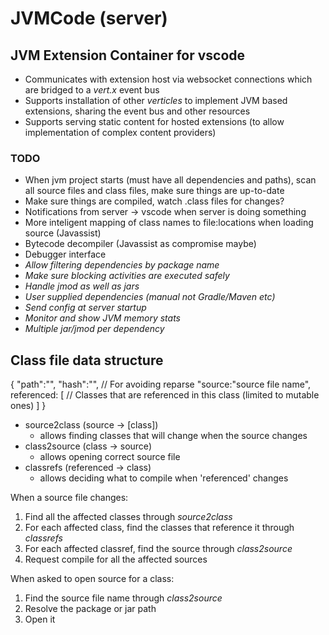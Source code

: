 # JVMCode (server)

## JVM Extension Container for vscode

- Communicates with extension host via websocket connections which are bridged to a _vert.x_ event bus
- Supports installation of other _verticles_ to implement JVM based extensions, sharing the event bus and other resources
- Supports serving static content for hosted extensions (to allow implementation of complex content providers)

### TODO
- When jvm project starts (must have all dependencies and paths), scan all source files and class files, make sure things are up-to-date
- Make sure things are compiled, watch .class files for changes?
- Notifications from server -> vscode when server is doing something
- More inteligent mapping of class names to file:locations when loading source (Javassist)
- Bytecode decompiler (Javassist as compromise maybe)
- Debugger interface
- _Allow filtering dependencies by package name_
- _Make sure blocking activities are executed safely_
- _Handle jmod as well as jars_
- _User supplied dependencies (manual not Gradle/Maven etc)_
- _Send config at server startup_
- _Monitor and show JVM memory stats_
- _Multiple jar/jmod per dependency_

## Class file data structure
{
    "path":"",
    "hash":"", // For avoiding reparse
    "source:"source file name",
    referenced: [ // Classes that are referenced in this class (limited to mutable ones)
    ]
}
- source2class (source -> [class])
   - allows finding classes that will change when the source changes
- class2source (class -> source)
   - allows opening correct source file 
- classrefs (referenced -> class)
   - allows deciding what to compile when 'referenced' changes

When a source file changes:
1. Find all the affected classes through _source2class_
0. For each affected class, find the classes that reference it through _classrefs_
0. For each affected classref, find the source through _class2source_
0. Request compile for all the affected sources

When asked to open source for a class:
1. Find the source file name through _class2source_
0. Resolve the package or jar path
0. Open it